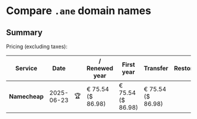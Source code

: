 # Compare `.ane` domain names

## Summary

Pricing (excluding taxes):

| Service | Date |  | / Renewed year | First year | Transfer | Restoration |
|--|--|--|--|--|--|--|
| **Namecheap** | 2025-06-23 | 🏆 | € 75.54<br>($ 86.98) | € 75.54<br>($ 86.98) | € 75.54<br>($ 86.98) |  |

